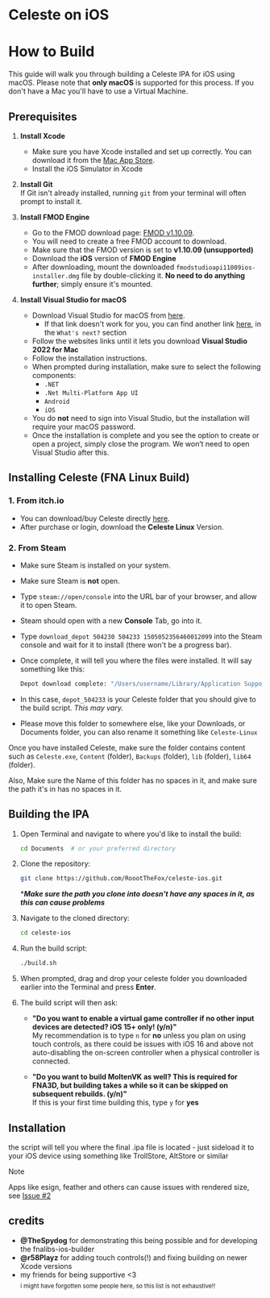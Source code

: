 # Celeste on iOS

# How to Build

This guide will walk you through building a Celeste IPA for iOS using macOS. Please note that **only macOS** is supported for this process. If you don't have a Mac you'll have to use a Virtual Machine.

## Prerequisites

1. **Install Xcode**  
   - Make sure you have Xcode installed and set up correctly. You can download it from the [Mac App Store](https://apps.apple.com/us/app/xcode/id497799835).
   - Install the iOS Simulator in Xcode

2. **Install Git**  
   If Git isn't already installed, running `git` from your terminal will often prompt to install it.

3. **Install FMOD Engine**  
   - Go to the FMOD download page: [FMOD v1.10.09](https://www.fmod.com/download?version=1.10.09#fmodengine).  
   - You will need to create a free FMOD account to download.
   - Make sure that the FMOD version is set to **v1.10.09 (unsupported)**
   - Download the **iOS** version of **FMOD Engine**
   - After downloading, mount the downloaded `fmodstudioapi11009ios-installer.dmg` file by double-clicking it. **No need to do anything further**; simply ensure it's mounted.

4. **Install Visual Studio for macOS**  
   - Download Visual Studio for macOS from [here](https://visualstudio.microsoft.com/vs/older-downloads/).
     - If that link doesn't work for you, you can find another link [here](https://devblogs.microsoft.com/visualstudio/visual-studio-2022-for-mac-is-now-available/), in the `What's next?` section
   - Follow the websites links until it lets you download **Visual Studio 2022 for Mac**
   - Follow the installation instructions.
   - When prompted during installation, make sure to select the following components:
     - `.NET`
     - `.Net Multi-Platform App UI`
     - `Android`
     - `iOS`
   - You do **not** need to sign into Visual Studio, but the installation will require your macOS password.
   - Once the installation is complete and you see the option to create or open a project, simply close the program. We won’t need to open Visual Studio after this.

## Installing Celeste (FNA Linux Build)

### 1. **From itch.io**  
   - You can download/buy Celeste directly [here](https://mattmakesgames.itch.io/celeste).  
   - After purchase or login, download the **Celeste Linux** Version.

### 2. **From Steam**  
   - Make sure Steam is installed on your system.
   - Make sure Steam is **not** open.
   - Type `steam://open/console` into the URL bar of your browser, and allow it to open Steam.
   - Steam should open with a new **Console** Tab, go into it.
   - Type `download_depot 504230 504233 1505052356460012099` into the Steam console and wait for it to install (there won't be a progress bar).
   - Once complete, it will tell you where the files were installed. It will say something like this:
   
     ```bash
     Depot download complete: "/Users/username/Library/Application Support/Steam/Steam.AppBundle/Steam/Contents/MacOS\\steamapps\\content\\app_504230\\depot_504233" (1259 files, manifest 1505052356460012099)
     ```

   - In this case, `depot_504233` is your Celeste folder that you should give to the build script. *This may vary.*
   - Please move this folder to somewhere else, like your Downloads, or Documents folder, you can also rename it something like `Celeste-Linux`

Once you have installed Celeste, make sure the folder contains content such as `Celeste.exe`, `Content` (folder), `Backups` (folder), `lib` (folder), `lib64` (folder).

Also, Make sure the Name of this folder has no spaces in it, and make sure the path it's in has no spaces in it.


## Building the IPA

1. Open Terminal and navigate to where you'd like to install the build:
   ```bash
   cd Documents  # or your preferred directory
   ```

2. Clone the repository:
   ```bash
   git clone https://github.com/RoootTheFox/celeste-ios.git
   ```

      ****Make sure the path you clone into doesn't have any spaces in it, as this can cause problems***

3. Navigate to the cloned directory:
   ```bash
   cd celeste-ios
   ```

4. Run the build script:
   ```bash
   ./build.sh
   ```

5. When prompted, drag and drop your celeste folder you downloaded earlier into the Terminal and press **Enter**.

6. The build script will then ask:
   - **"Do you want to enable a virtual game controller if no other input devices are detected? iOS 15+ only! (y/n)"**  
     My recommendation is to type `n` for **no** unless you plan on using touch controls, as there could be issues with iOS 16 and above not auto-disabling the on-screen controller when a physical controller is connected.
   
   - **"Do you want to build MoltenVK as well? This is required for FNA3D, but building takes a while so it can be skipped on subsequent rebuilds. (y/n)"**  
     If this is your first time building this, type `y` for **yes**

## Installation

the script will tell you where the final .ipa file is located - just sideload it to your iOS device using something like TrollStore, AltStore or similar


> [!note]
> Apps like esign, feather and others can cause issues with rendered size, see [Issue #2](https://github.com/RoootTheFox/celeste-ios/issues/2)

## credits
- **@TheSpydog** for demonstrating this being possible and for developing the fnalibs-ios-builder
- **@r58Playz** for adding touch controls(!) and fixing building on newer Xcode versions
- my friends for being supportive <3
<br><sub>i might have forgotten some people here, so this list is not exhaustive!!</sub>
